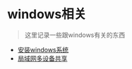 # windows相关

> 这里记录一些跟windows有关的东西

- [安装windows系统](install-windows.md)
- [局域网多设备共享](share-device.md)